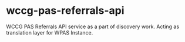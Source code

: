 # wccg-pas-referrals-api
WCCG PAS Referrals API service as a part of discovery work. Acting as translation layer for WPAS Instance.
